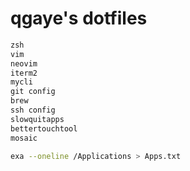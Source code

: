 # qgaye's dotfiles

```txt
zsh
vim
neovim
iterm2
mycli
git config
brew 
ssh config
slowquitapps
bettertouchtool
mosaic
```

```bash
exa --oneline /Applications > Apps.txt
```

